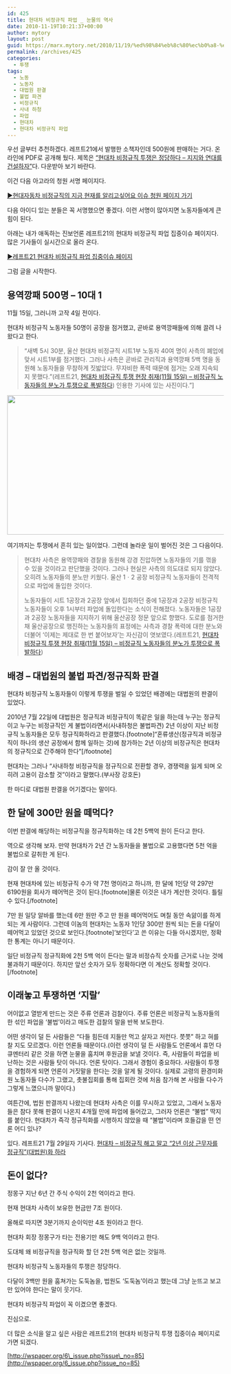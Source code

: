 ```yaml
---
id: 425
title: 현대차 비정규직 파업 _ 눈물의 역사
date: 2010-11-19T10:21:37+00:00
author: mytory
layout: post
guid: https://marx.mytory.net/2010/11/19/%ed%98%84%eb%8c%80%ec%b0%a8-%eb%b9%84%ec%a0%95%ea%b7%9c%ec%a7%81-%ed%8c%8c%ec%97%85-%eb%88%88%eb%ac%bc%ec%9d%98-%ec%97%ad%ec%82%ac/
permalink: /archives/425
categories:
  - 투쟁
tags:
  - 노동
  - 노동자
  - 대법원 판결
  - 불법 파견
  - 비정규직
  - 사내 하청
  - 파업
  - 현대차
  - 현대차 비정규직 파업
---
```

우선 글부터 추천하겠다. 레프트21에서 발행한 소책자인데 500원에 판매하는 거다. 온라인에 PDF로 공개해 뒀다. 제목은 <a href="http://wspaper.org/_UPLOAD_PDF/pam_hundai_intermittant.pdf" target="_blank" title="[http://wspaper.org/_UPLOAD_PDF/pam_hundai_intermittant.pdf]로 이동합니다.">“현대차 비정규직 투쟁은 정당하다 &#8211; 지지와 연대를 건설하자”</a>다. 다운받아 보기 바란다.

이건 다음 아고라의 청원 서명 페이지다.&nbsp;

<a href="http://agora.media.daum.net/petition/view?id=100197" target="_blank" title="[http://agora.media.daum.net/petition/view?id=100197]로 이동합니다.">▶현대자동차 비정규직의 지금 현재를 알리고싶어요 이슈 청원 페이지 가기</a>

다음 아이디 있는 분들은 꼭 서명했으면 좋겠다. 이런 서명이 많아지면 노동자들에게 큰 힘이 된다.

아래는 내가 애독하는 진보언론 레프트21의 현대차 비정규직 파업 집중이슈 페이지다. 많은 기사들이 실시간으로 올라 온다.

<a href="http://wspaper.org/6_issue.php?issue_no=85" target="_blank" title="[http://wspaper.org/6_issue.php?issue_no=85]로 이동합니다.">▶레프트21 현대차 비정규직 파업 집중이슈 페이지</a>

그럼 글을 시작한다.

## 용역깡패 500명 &#8211; 10대 1

11월 15일, 그러니까 고작 4일 전이다.

현대차 비정규직 노동자들 50명이 공장을 점거했고, 곧바로 용역깡패들에 의해 끌려 나왔다고 한다.

> &#8220;새벽 5시 30분, 울산 현대차 비정규직 시트1부 노동자 40여 명이 사측의 폐업에 맞서 시트1부를 점거했다. 그러나 사측은 곧바로 관리직과 용역깡패 5백 명을 동원해 노동자들을 무참하게 짓밟았다. 무자비한 폭력 때문에 점거는 오래 지속되지 못했다.&#8221;(레프트21,&nbsp;<a href="http://wspaper.org/article/8866" target="_blank" title="[http://wspaper.org/article/8866]로 이동합니다.">현대차 비정규직 투쟁 현장 취재(11월 15일) &#8211;&nbsp;비정규직 노동자들의 분노가 투쟁으로 폭발하다</a>) 인용한 기사에 있는 사진이다.&#8221;]


<img src="https://marx.mytory.net/wp-content/uploads/1/cfile8.uf.18626C324CE694F18A23A2.jpg" width="540" height="324" alt="" filename="cfile8.uf.18626C324CE694F18A23A2.jpg" filemime="" /> 

여기까지는 투쟁에서 흔히 있는 일이었다. 그런데 놀라운 일이 벌어진 것은 그 다음이다.

> 현대차 사측은 용역깡패와 경찰을 동원해 강경 진압하면 노동자들의 기를 꺾을 수 있을 것이라고 판단했을 것이다. 그러나 현실은 사측의 의도대로 되지 않았다. 오히려 노동자들의 분노만 키웠다. 울산 1ㆍ2 공장 비정규직 노동자들이 전격적으로 파업에 돌입한 것이다.
> 
> 노동자들이 시트 1공장과 2공장 앞에서 집회하던 중에 1공장과 2공장 비정규직 노동자들이 오후 1시부터 파업에 돌입한다는 소식이 전해졌다. 노동자들은 1공장과 2공장 노동자들을 지지하기 위해 울산공장 정문 앞으로 향했다. 도로를 점거한 채 울산공장으로 행진하는 노동자들의 표정에는 사측과 경찰 폭력에 대한 분노와 더불어 ‘이제는 제대로 한 번 붙어보자’는 자신감이 엿보였다.(레프트21,&nbsp;<a href="http://wspaper.org/article/8866" target="_blank" title="[http://wspaper.org/article/8866]로 이동합니다.">현대차 비정규직 투쟁 현장 취재(11월 15일) &#8211;&nbsp;비정규직 노동자들의 분노가 투쟁으로 폭발하다</a>)

## 배경 &#8211; 대법원의 불법 파견/정규직화 판결

현대차 비정규직 노동자들이 이렇게 투쟁을 벌일 수 있었던 배경에는 대법원의 판결이 있었다.

2010년 7월 22일에 대법원은 정규직과 비정규직이 똑같은 일을 하는데 누구는 정규직이고 누구는 비정규직인 게 불법이라면서(사내하청은 불법파견) 2년 이상이 지난 비정규직 노동자들은 모두 정규직화하라고 판결했다.[footnote]“혼류생산(정규직과 비정규직이 하나의 생산 공정에서 함께 일하는 것)에 참가하는 2년 이상의 비정규직은 현대차의 정규직으로 간주해야 한다”[/footnote]

현대차는 그러나 “사내하청 비정규직을 정규직으로 전환할 경우, 경쟁력을 잃게 되며 오히려 고용이 감소할 것”이라고 말했다.(부사장 강호돈)

한 마디로 대법원 판결을 어기겠다는 말이다.

## 한 달에 300만 원을 떼먹다?

이번 판결에 해당하는 비정규직을 정규직화하는 데 2천 5백억 원이 든다고 한다. 

역으로 생각해 보자. 만약 현대차가 2년 간 노동자들을 불법으로 고용했다면 5천 억을 불법으로 갈취한 게 된다.

감이 잘 안 올 것이다.&nbsp;

현재 현대차에 있는 비정규직 수가 약 7천 명이라고 하니까, 한 달에 1인당 약&nbsp;297만 6190원을 회사가 떼어먹은 것이 된다.[footnote]물론 이것은 내가 계산한 것이다. 틀릴 수 있다.[/footnote]

7만 원 일당 알바를 했는데 6만 원만 주고 만 원을 떼어먹어도 며칠 동안 속앓이를 하게 되는 게 사람이다. 그런데 이놈의 현대차는 노동자 1인당 300만 원씩 되는 돈을 다달이 떼어먹고 있었던 것으로 보인다.[footnote]&#8217;보인다&#8217;고 쓴 이유는 다들 아시겠지만, 정확한 통계는 아니기 때문이다.
  
일단 비정규직 정규직화에 2천 5백 억이 든다는 말과 비정슈직 숫자를 근거로 나눈 것에 불과하기 때문이다. 하지만 앞선 숫자가 모두 정확하다면 이 계산도 정확할 것이다.[/footnote]

## 이래놓고 투쟁하면 ‘지랄’

어이없고 열받게 만드는 것은 주류 언론과 검찰이다. 주류 언론은 비정규직 노동자들의 한 섞인 파업을 &#8216;불법&#8217;이라고 매도한 검찰의 말을 반복 보도한다.

어떤 생각이 덜 든 사람들은 &#8220;다들 힘든데 지들만 먹고 살자고 저런다. 쯧쯧&#8221; 하고 혀를 찰 지도 모르겠다. 이런 언론들 때문이다.(이런 생각이 덜 든 사람들도 언론에서 휴먼 다큐멘터리 같은 것을 하면 눈물을 훔치며 후원금을 보낼 것이다. 즉, 사람들이 파업을 비난하는 것은 사람들 탓이 아니다. 언론 탓이다. 그래서 경험이 중요하다. 사람들이 투쟁을 경험하게 되면 언론이 거짓말을 한다는 것을 알게 될 것이다. 실제로 고령의 환경미화원 노동자들 다수가 그랬고, 촛불집회를 통해 집회란 것에 처음 참가해 본 사람들 다수가 그렇게 느꼈으니까 말이다.)

여튼간에, 법원 판결까지 나왔는데 현대차 사측은 이를 무시하고 있었고, 그래서 노동자들은 참다 못해 판결이 나온지 4개월 만에 파업에 들어갔고, 그러자 언론은 &#8220;불법&#8221; 딱지를 붙인다. 현대차가 즉각 정규직화를 시행하지 않았을 때 &#8220;불법&#8221;이라며 호들갑을 떤 언론 어디 있나?

있다. 레프트21 7월 29일자 기사다. <a href="http://wspaper.org/article/8440" target="_blank" title="[http://wspaper.org/article/8440]로 이동합니다.">현대차 &#8211; 비정규직 해고 말고 “2년 이상 근무자를 정규직”(대법원)화 하라</a>

## 돈이 없다?

정몽구 지난 6년 간 주식 수익이 2천 억이라고 한다.&nbsp;

현재 현대차 사측이 보유한 현금만 7조 원이다.

올해로 따지면 3분기까지 순이익만 4조 원이라고 한다.

현대차 회장 정몽구가 타는 전용기만 해도 9백 억이라고 한다.

도대체 왜 비정규직을 정규직화 할 던 2천 5백 억은 없는 것일까.

현대차 비정규직 노동자들의 투쟁은 정당하다.

다달이 3백만 원을 훔쳐가는 도둑놈을, 법원도 &#8216;도둑놈&#8217;이라고 했는데 그냥 눈뜨고 보고만 있어야 한다는 말이 웃기다.

현대차 비정규직 파업이 꼭 이겼으면 좋겠다.

진심으로.

더 많은 소식을 알고 싶은 사람은 레프트21의 현대차 비정규직 투쟁 집중이슈 페이지로 가면 되겠다.

[http://wspaper.org/6\_issue.php?issue\_no=85](http://wspaper.org/6_issue.php?issue_no=85)